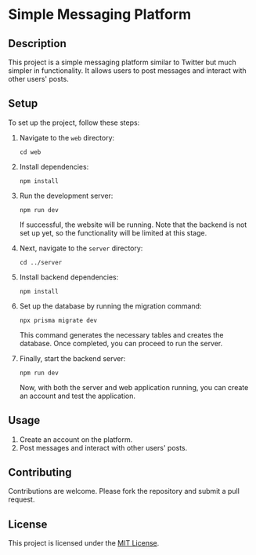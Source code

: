 
# Simple Messaging Platform

## Description

This project is a simple messaging platform similar to Twitter but much simpler in functionality. It allows users to post messages and interact with other users' posts.

## Setup

To set up the project, follow these steps:

1. Navigate to the `web` directory:

   ```
   cd web
   ```
2. Install dependencies:

   ```
   npm install
   ```
3. Run the development server:

   ```
   npm run dev
   ```

   If successful, the website will be running. Note that the backend is not set up yet, so the functionality will be limited at this stage.
4. Next, navigate to the `server` directory:

   ```
   cd ../server
   ```
5. Install backend dependencies:

   ```
   npm install
   ```
6. Set up the database by running the migration command:

   ```
   npx prisma migrate dev
   ```

   This command generates the necessary tables and creates the database. Once completed, you can proceed to run the server.
7. Finally, start the backend server:

   ```
   npm run dev
   ```

   Now, with both the server and web application running, you can create an account and test the application.

## Usage

1. Create an account on the platform.
2. Post messages and interact with other users' posts.

## Contributing

Contributions are welcome. Please fork the repository and submit a pull request.

## License

This project is licensed under the [MIT License](LICENSE).
